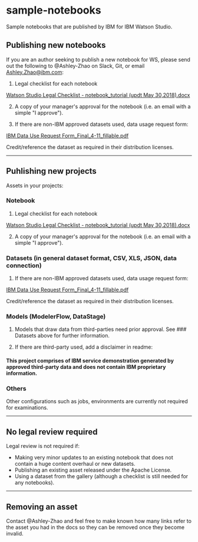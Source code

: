 # sample-notebooks
Sample notebooks that are published by IBM for IBM Watson Studio.

## Publishing new notebooks

If you are an author seeking to publish a new notebook for WS, please send out the following to @Ashley-Zhao on Slack, Git, or email <Ashley.Zhao@ibm.com>:

1) Legal checklist for each notebook

[Watson Studio Legal Checklist - notebook_tutorial (updt May 30,2018).docx](https://github.ibm.com/dap/dsx-documentation-source/files/622125/Watson.Studio.Legal.Checklist.-.notebook_tutorial.updt.May.30.2018.docx)

2) A copy of your manager's approval for the notebook (i.e. an email with a simple "I approve").

3) If there are non-IBM approved datasets used, data usage request form:

[IBM Data Use Request Form_Final_4-11_fillable.pdf](https://github.ibm.com/dap/dsx-documentation-source/files/622126/IBM.Data.Use.Request.Form_Final_4-11_fillable.pdf)

Credit/reference the dataset as required in their distribution licenses.

<hr>

## Puhlishing new projects

Assets in your projects:

### Notebook

1) Legal checklist for each notebook

[Watson Studio Legal Checklist - notebook_tutorial (updt May 30,2018).docx](https://github.ibm.com/dap/dsx-documentation-source/files/622125/Watson.Studio.Legal.Checklist.-.notebook_tutorial.updt.May.30.2018.docx)

2) A copy of your manager's approval for the notebook (i.e. an email with a simple "I approve").

### Datasets (in general dataset format, CSV, XLS, JSON, data connection)

1) If there are non-IBM approved datasets used, data usage request form:

[IBM Data Use Request Form_Final_4-11_fillable.pdf](https://github.ibm.com/dap/dsx-documentation-source/files/622126/IBM.Data.Use.Request.Form_Final_4-11_fillable.pdf)

Credit/reference the dataset as required in their distribution licenses.

### Models (ModelerFlow, DataStage)

1) Models that draw data from third-parties need prior approval. See ### Datasets above for further information.

2) If there are third-party used, add a disclaimer in readme: 

#### This project comprises of IBM service demonstration generated by approved third-party data and does not contain IBM proprietary information.

### Others

Other configurations such as jobs, environments are currently not required for examinations.

<hr>

## No legal review required

Legal review is not required if:

- Making very minor updates to an existing notebook that does not contain a huge content overhaul or new datasets.
- Publishing an existing asset released under the Apache License.
- Using a dataset from the gallery (although a checklist is still needed for any notebooks).

<hr>

## Removing an asset

Contact @Ashley-Zhao and feel free to make known how many links refer to the asset you had in the docs so they can be removed once they become invalid.
